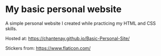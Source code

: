 # My basic personal website
A simple personal website I created while practicing my HTML and CSS skills. 

Hosted at: https://chantenay.github.io/Basic-Personal-Site/

Stickers from: https://www.flaticon.com/
